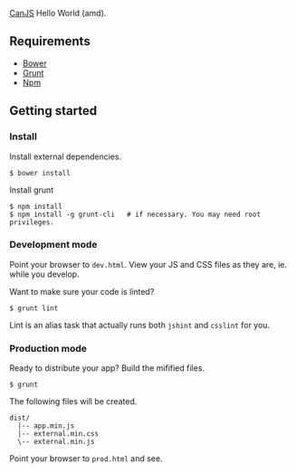 [CanJS](http://canjs.com/) Hello World (amd).

## Requirements
- [Bower](http://bower.io/)
- [Grunt](http://gruntjs.com/)
- [Npm](https://npmjs.org/)

## Getting started

### Install

Install external dependencies.

    $ bower install

Install grunt

    $ npm install
    $ npm install -g grunt-cli   # if necessary. You may need root privileges.

### Development mode

Point your browser to `dev.html`. View your JS and CSS files as they are, ie. while you develop.

Want to make sure your code is linted?

    $ grunt lint

Lint is an alias task that actually runs both `jshint` and `csslint` for you.

### Production mode

Ready to distribute your app? Build the mifified files.

    $ grunt

The following files will be created.

```
dist/
  |-- app.min.js
  |-- external.min.css
  \-- external.min.js
```

Point your browser to `prod.html` and see.
